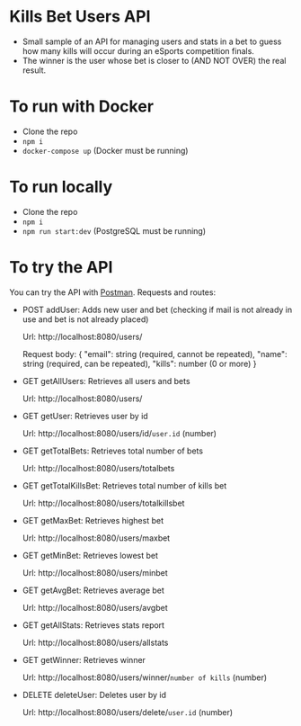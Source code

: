 # Kills Bet Users API

- Small sample of an API for managing users and stats in a bet to guess how many kills will occur during an eSports competition finals.
- The winner is the user whose bet is closer to (AND NOT OVER) the real result.

# To run with Docker

- Clone the repo
- `npm i`
- `docker-compose up` (Docker must be running)

# To run locally

- Clone the repo
- `npm i`
- `npm run start:dev` (PostgreSQL must be running)

# To try the API

You can try the API with [Postman](https://www.postman.com/). Requests and routes:

- POST addUser: Adds new user and bet (checking if mail is not already in use and bet is not already placed)

  Url: http://localhost:8080/users/

  Request body:
  {
  "email": string (required, cannot be repeated),
  "name": string (required, can be repeated),
  "kills": number (0 or more)
  }

- GET getAllUsers: Retrieves all users and bets

  Url: http://localhost:8080/users/

- GET getUser: Retrieves user by id

  Url: http://localhost:8080/users/id/`user.id` (number)

- GET getTotalBets: Retrieves total number of bets

  Url: http://localhost:8080/users/totalbets

- GET getTotalKillsBet: Retrieves total number of kills bet

  Url: http://localhost:8080/users/totalkillsbet

- GET getMaxBet: Retrieves highest bet

  Url: http://localhost:8080/users/maxbet

- GET getMinBet: Retrieves lowest bet

  Url: http://localhost:8080/users/minbet

- GET getAvgBet: Retrieves average bet

  Url: http://localhost:8080/users/avgbet

- GET getAllStats: Retrieves stats report

  Url: http://localhost:8080/users/allstats

- GET getWinner: Retrieves winner

  Url: http://localhost:8080/users/winner/`number of kills` (number)

- DELETE deleteUser: Deletes user by id

  Url: http://localhost:8080/users/delete/`user.id` (number)
